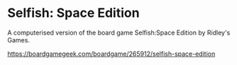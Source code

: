 # Selfish: Space Edition

A computerised version of the board game Selfish:Space Edition by Ridley's Games.

https://boardgamegeek.com/boardgame/265912/selfish-space-edition
